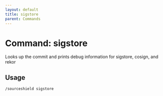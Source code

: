 ```yaml
---
layout: default
title: sigstore
parent: Commands
---
```


# Command: sigstore
Looks up the commit and prints debug information for sigstore, cosign, and rekor

## Usage

```
/sourceshield sigstore
```
